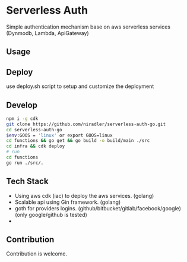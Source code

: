 # Serverless Auth

Simple authentication mechanism base on aws serverless services (Dynmodb, Lambda, ApiGateway)

## Usage

## Deploy

use deploy.sh script to setup and customize the deployment

## Develop

```sh
npm i -g cdk
git clone https://github.com/niradler/serverless-auth-go.git
cd serverless-auth-go
$env:GOOS = 'linux' or export GOOS=linux
cd functions && go get && go build -o build/main ./src
cd infra && cdk deploy
# run
cd functions
go run ./src/.
```

## Tech Stack

- Using aws cdk (iac) to deploy the aws services. (golang)
- Scalable api using Gin framework. (golang)
- goth for providers logins. (github/bitbucket/gitlab/facebook/google) (only google/github is tested)
-

## Contribution

Contribution is welcome.
